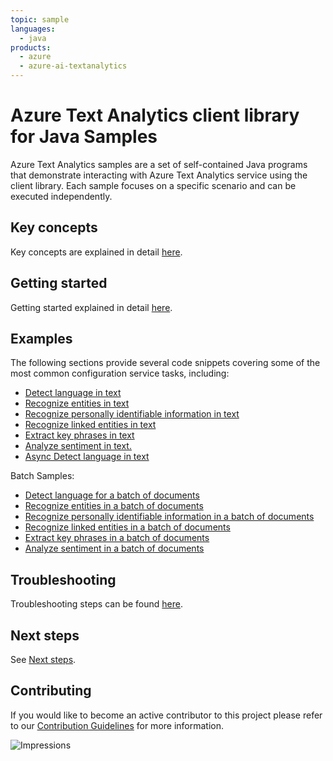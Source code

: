 ```yaml
---
topic: sample
languages:
  - java
products:
  - azure
  - azure-ai-textanalytics
---
```


# Azure Text Analytics client library for Java Samples

Azure Text Analytics samples are a set of self-contained Java programs that demonstrate interacting with Azure Text Analytics service
using the client library. Each sample focuses on a specific scenario and can be executed independently. 

## Key concepts
Key concepts are explained in detail [here][SDK_README_KEY_CONCEPTS].

## Getting started
Getting started explained in detail [here][SDK_README_GETTING_STARTED].

## Examples
The following sections provide several code snippets covering some of the most common configuration service tasks, including:

- [Detect language in text][sample_hello_world]
- [Recognize entities in text][sample_entities]
- [Recognize personally identifiable information in text][sample_pii_entities]
- [Recognize linked entities in text][sample_linked_entities]
- [Extract key phrases in text][sample_key_phrases]
- [Analyze sentiment in text.][sample_sentiment]
- [Async Detect language in text][async_sample_hello_world]

Batch Samples:
- [Detect language for a batch of documents][sample_language_batch]
- [Recognize entities in a batch of documents][sample_entities_batch]
- [Recognize personally identifiable information in a batch of documents][sample_pii_entities_batch]
- [Recognize linked entities in a batch of documents][sample_linked_entities_batch]
- [Extract key phrases in a batch of documents][sample_key_phrases_batch]
- [Analyze sentiment in a batch of documents][sample_sentiment_batch]

## Troubleshooting
Troubleshooting steps can be found [here][SDK_README_TROUBLESHOOTING].

## Next steps
See [Next steps][SDK_README_NEXT_STEPS]. 

## Contributing
If you would like to become an active contributor to this project please refer to our [Contribution
Guidelines](../../CONTRIBUTING.md) for more information.

<!-- LINKS -->
[KEYS_SDK_README]: ../../README.md
[SDK_README_CONTRIBUTING]: ../../README.md#contributing
[SDK_README_GETTING_STARTED]: ../../README.md#getting-started
[SDK_README_TROUBLESHOOTING]: ../../README.md#troubleshooting
[SDK_README_KEY_CONCEPTS]: ../../README.md#key-concepts
[SDK_README_DEPENDENCY]: ../../README.md#adding-the-package-to-your-product
[SDK_README_NEXT_STEPS]: ../../README.md#next-steps

[async_sample_hello_world]: java/com/azure/ai/textanalytics/DetectLanguageAsync.java
[sample_hello_world]: java/com/azure/ai/textanalytics/DetectLanguage.java
[sample_entities]: java/com/azure/ai/textanalytics/RecognizeEntities.java
[sample_pii_entities]: java/com/azure/ai/textanalytics/RecognizePii.java
[sample_linked_entities]: java/com/azure/ai/textanalytics/RecognizeLinkedEntities.java
[sample_key_phrases]: java/com/azure/ai/textanalytics/ExtractKeyPhrases.java
[sample_sentiment]: java/com/azure/ai/textanalytics/AnalyzeSentiment.java

[sample_language_batch]: java/com/azure/ai/textanalytics/batch/DetectLanguageBatchDocuments.java
[sample_entities_batch]: java/com/azure/ai/textanalytics/batch/RecognizeEntitiesBatchDocuments.java
[sample_pii_entities_batch]: java/com/azure/ai/textanalytics/batch/RecognizePiiBatchDocuments.java
[sample_linked_entities_batch]: java/com/azure/ai/textanalytics/batch/RecognizeLinkedEntitiesBatchDocuments.java
[sample_key_phrases_batch]: java/com/azure/ai/textanalytics/batch/ExtractKeyPhrasesBatchDocuments.java
[sample_sentiment_batch]: java/com/azure/ai/textanalytics/batch/AnalyzeSentimentBatchDocuments.java

![Impressions](https://azure-sdk-impressions.azurewebsites.net/api/impressions/azure-sdk-for-java%2Fsdk%2Ftextanalytics%2Fazure-ai-textanalytics%2FREADME.png)
